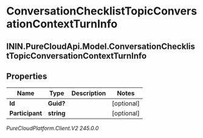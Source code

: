 # ConversationChecklistTopicConversationContextTurnInfo

## ININ.PureCloudApi.Model.ConversationChecklistTopicConversationContextTurnInfo

## Properties

|Name | Type | Description | Notes|
|------------ | ------------- | ------------- | -------------|
| **Id** | **Guid?** |  | [optional] |
| **Participant** | **string** |  | [optional] |



_PureCloudPlatform.Client.V2 245.0.0_

